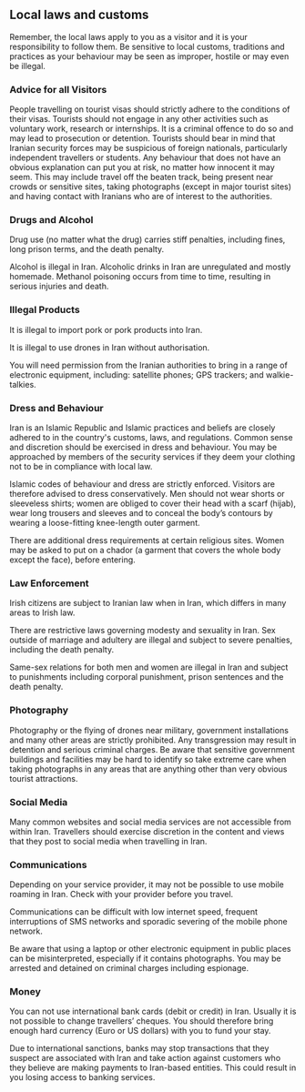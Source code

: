 ## Local laws and customs

Remember, the local laws apply to you as a visitor and it is your responsibility to follow them. Be sensitive to local customs, traditions and practices as your behaviour may be seen as improper, hostile or may even be illegal.

### **Advice for all Visitors**

People travelling on tourist visas should strictly adhere to the conditions of their visas. Tourists should not engage in any other activities such as voluntary work, research or internships. It is a criminal offence to do so and may lead to prosecution or detention. Tourists should bear in mind that Iranian security forces may be suspicious of foreign nationals, particularly independent travellers or students. Any behaviour that does not have an obvious explanation can put you at risk, no matter how innocent it may seem. This may include travel off the beaten track, being present near crowds or sensitive sites, taking photographs (except in major tourist sites) and having contact with Iranians who are of interest to the authorities.

### Drugs and Alcohol

Drug use (no matter what the drug) carries stiff penalties, including fines, long prison terms, and the death penalty.

Alcohol is illegal in Iran. Alcoholic drinks in Iran are unregulated and mostly homemade. Methanol poisoning occurs from time to time, resulting in serious injuries and death.

### **Illegal Products**

It is illegal to import pork or pork products into Iran.

It is illegal to use drones in Iran without authorisation.

You will need permission from the Iranian authorities to bring in a range of electronic equipment, including: satellite phones; GPS trackers; and walkie-talkies.

### Dress and Behaviour

Iran is an Islamic Republic and Islamic practices and beliefs are closely adhered to in the country's customs, laws, and regulations. Common sense and discretion should be exercised in dress and behaviour. You may be approached by members of the security services if they deem your clothing not to be in compliance with local law.

Islamic codes of behaviour and dress are strictly enforced. Visitors are therefore advised to dress conservatively. Men should not wear shorts or sleeveless shirts; women are obliged to cover their head with a scarf (hijab), wear long trousers and sleeves and to conceal the body’s contours by wearing a loose-fitting knee-length outer garment.

There are additional dress requirements at certain religious sites. Women may be asked to put on a chador (a garment that covers the whole body except the face), before entering.

### **Law Enforcement**

Irish citizens are subject to Iranian law when in Iran, which differs in many areas to Irish law.

There are restrictive laws governing modesty and sexuality in Iran. Sex outside of marriage and adultery are illegal and subject to severe penalties, including the death penalty.

Same-sex relations for both men and women are illegal in Iran and subject to punishments including corporal punishment, prison sentences and the death penalty.

### **Photography**

Photography or the flying of drones near military, government installations and many other areas are strictly prohibited. Any transgression may result in detention and serious criminal charges. Be aware that sensitive government buildings and facilities may be hard to identify so take extreme care when taking photographs in any areas that are anything other than very obvious tourist attractions.

### **Social Media**

Many common websites and social media services are not accessible from within Iran. Travellers should exercise discretion in the content and views that they post to social media when travelling in Iran.

### **Communications**

Depending on your service provider, it may not be possible to use mobile roaming in Iran. Check with your provider before you travel.

Communications can be difficult with low internet speed, frequent interruptions of SMS networks and sporadic severing of the mobile phone network.

Be aware that using a laptop or other electronic equipment in public places can be misinterpreted, especially if it contains photographs. You may be arrested and detained on criminal charges including espionage.

### **Money**

You can not use international bank cards (debit or credit) in Iran. Usually it is not possible to change travellers’ cheques. You should therefore bring enough hard currency (Euro or US dollars) with you to fund your stay.

Due to international sanctions, banks may stop transactions that they suspect are associated with Iran and take action against customers who they believe are making payments to Iran-based entities. This could result in you losing access to banking services.